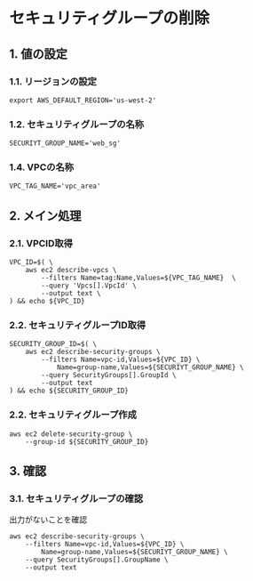 <!-- omit in toc -->
# セキュリティグループの削除

## 1. 値の設定

### 1.1. リージョンの設定

    export AWS_DEFAULT_REGION='us-west-2'

### 1.2. セキュリティグループの名称

    SECURIYT_GROUP_NAME='web_sg'

### 1.4. VPCの名称

    VPC_TAG_NAME='vpc_area'

## 2. メイン処理

### 2.1. VPCID取得

    VPC_ID=$( \
        aws ec2 describe-vpcs \
            --filters Name=tag:Name,Values=${VPC_TAG_NAME}  \
            --query 'Vpcs[].VpcId' \
            --output text \
    ) && echo ${VPC_ID}

### 2.2. セキュリティグループID取得

    SECURITY_GROUP_ID=$( \
        aws ec2 describe-security-groups \
            --filters Name=vpc-id,Values=${VPC_ID} \
                Name=group-name,Values=${SECURIYT_GROUP_NAME} \
            --query SecurityGroups[].GroupId \
            --output text
    ) && echo ${SECURITY_GROUP_ID}

### 2.2. セキュリティグループ作成

    aws ec2 delete-security-group \
        --group-id ${SECURITY_GROUP_ID}

## 3. 確認

### 3.1. セキュリティグループの確認

出力がないことを確認

    aws ec2 describe-security-groups \
        --filters Name=vpc-id,Values=${VPC_ID} \
            Name=group-name,Values=${SECURIYT_GROUP_NAME} \
        --query SecurityGroups[].GroupName \
        --output text
